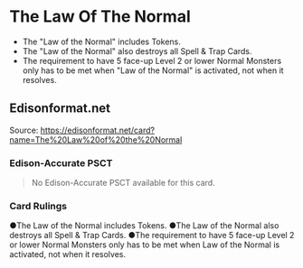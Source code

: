 # The Law Of The Normal

*   The "Law of the Normal" includes Tokens.
*   The "Law of the Normal" also destroys all Spell & Trap Cards.
*   The requirement to have 5 face-up Level 2 or lower Normal Monsters only has to be met when "Law of the Normal" is activated, not when it resolves.

## Edisonformat.net

Source: https://edisonformat.net/card?name=The%20Law%20of%20the%20Normal

### Edison-Accurate PSCT

> No Edison-Accurate PSCT available for this card.

### Card Rulings

●The Law of the Normal includes Tokens.
●The Law of the Normal also destroys all Spell & Trap Cards.
●The requirement to have 5 face-up Level 2 or lower Normal Monsters only has to be met when Law of the Normal is activated, not when it resolves.
            